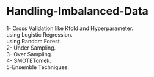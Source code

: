 # Handling-Imbalanced-Data

1- Cross Validation like Kfold and Hyperparameter.  
     using Logistic Regression.   
     using Random Forest.  
2- Under Sampling.  
3- Over Sampling.  
4- SMOTETomek.  
5-Ensemble Techniques.  
